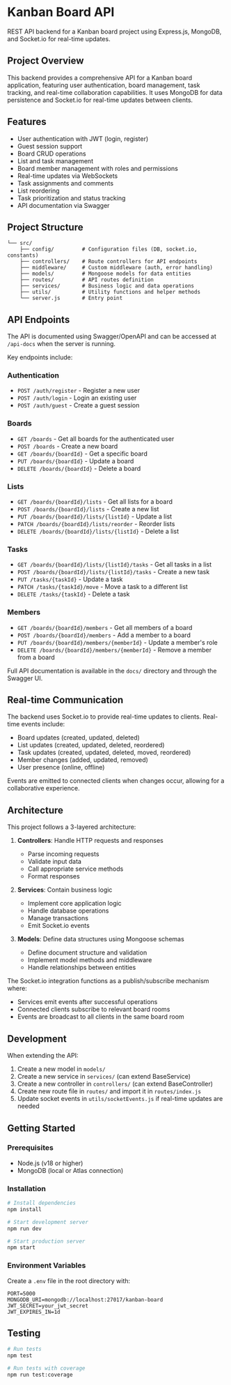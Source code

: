 # Kanban Board API

REST API backend for a Kanban board project using Express.js, MongoDB, and Socket.io for real-time updates.

## Project Overview

This backend provides a comprehensive API for a Kanban board application, featuring user authentication, board management, task tracking, and real-time collaboration capabilities. It uses MongoDB for data persistence and Socket.io for real-time updates between clients.

## Features

- User authentication with JWT (login, register)
- Guest session support
- Board CRUD operations
- List and task management
- Board member management with roles and permissions
- Real-time updates via WebSockets
- Task assignments and comments
- List reordering
- Task prioritization and status tracking
- API documentation via Swagger

## Project Structure

```
└── src/
    ├── config/         # Configuration files (DB, socket.io, constants)
    ├── controllers/    # Route controllers for API endpoints
    ├── middleware/     # Custom middleware (auth, error handling)
    ├── models/         # Mongoose models for data entities
    ├── routes/         # API routes definition
    ├── services/       # Business logic and data operations
    ├── utils/          # Utility functions and helper methods
    └── server.js       # Entry point
```

## API Endpoints

The API is documented using Swagger/OpenAPI and can be accessed at `/api-docs` when the server is running.

Key endpoints include:

### Authentication
- `POST /auth/register` - Register a new user
- `POST /auth/login` - Login an existing user
- `POST /auth/guest` - Create a guest session

### Boards
- `GET /boards` - Get all boards for the authenticated user
- `POST /boards` - Create a new board
- `GET /boards/{boardId}` - Get a specific board
- `PUT /boards/{boardId}` - Update a board
- `DELETE /boards/{boardId}` - Delete a board

### Lists
- `GET /boards/{boardId}/lists` - Get all lists for a board
- `POST /boards/{boardId}/lists` - Create a new list
- `PUT /boards/{boardId}/lists/{listId}` - Update a list
- `PATCH /boards/{boardId}/lists/reorder` - Reorder lists
- `DELETE /boards/{boardId}/lists/{listId}` - Delete a list

### Tasks
- `GET /boards/{boardId}/lists/{listId}/tasks` - Get all tasks in a list
- `POST /boards/{boardId}/lists/{listId}/tasks` - Create a new task
- `PUT /tasks/{taskId}` - Update a task
- `PATCH /tasks/{taskId}/move` - Move a task to a different list
- `DELETE /tasks/{taskId}` - Delete a task

### Members
- `GET /boards/{boardId}/members` - Get all members of a board
- `POST /boards/{boardId}/members` - Add a member to a board
- `PUT /boards/{boardId}/members/{memberId}` - Update a member's role
- `DELETE /boards/{boardId}/members/{memberId}` - Remove a member from a board

Full API documentation is available in the `docs/` directory and through the Swagger UI.

## Real-time Communication

The backend uses Socket.io to provide real-time updates to clients. Real-time events include:

- Board updates (created, updated, deleted)
- List updates (created, updated, deleted, reordered)
- Task updates (created, updated, deleted, moved, reordered)
- Member changes (added, updated, removed)
- User presence (online, offline)

Events are emitted to connected clients when changes occur, allowing for a collaborative experience.

## Architecture

This project follows a 3-layered architecture:

1. **Controllers**: Handle HTTP requests and responses
   - Parse incoming requests
   - Validate input data
   - Call appropriate service methods
   - Format responses

2. **Services**: Contain business logic
   - Implement core application logic
   - Handle database operations
   - Manage transactions
   - Emit Socket.io events

3. **Models**: Define data structures using Mongoose schemas
   - Define document structure and validation
   - Implement model methods and middleware
   - Handle relationships between entities

The Socket.io integration functions as a publish/subscribe mechanism where:
- Services emit events after successful operations
- Connected clients subscribe to relevant board rooms
- Events are broadcast to all clients in the same board room

## Development

When extending the API:

1. Create a new model in `models/`
2. Create a new service in `services/` (can extend BaseService)
3. Create a new controller in `controllers/` (can extend BaseController)
4. Create new route file in `routes/` and import it in `routes/index.js`
5. Update socket events in `utils/socketEvents.js` if real-time updates are needed

## Getting Started

### Prerequisites
- Node.js (v18 or higher)
- MongoDB (local or Atlas connection)

### Installation
```bash
# Install dependencies
npm install

# Start development server
npm run dev

# Start production server
npm start
```

### Environment Variables
Create a `.env` file in the root directory with:
```
PORT=5000
MONGODB_URI=mongodb://localhost:27017/kanban-board
JWT_SECRET=your_jwt_secret
JWT_EXPIRES_IN=1d
```

## Testing
```bash
# Run tests
npm test

# Run tests with coverage
npm run test:coverage
```